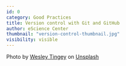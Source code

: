 ```yaml
---
id: 0
category: Good Practices
title: Version control with Git and GitHub
author: eScience Center
thumbnail: "version-control-thumbnail.jpg"
visibility: visible
---
```


Photo by <a href="https://unsplash.com/@wesleyphotography?utm_content=creditCopyText&utm_medium=referral&utm_source=unsplash">Wesley Tingey</a> on <a href="https://unsplash.com/photos/stack-of-books-on-table-snNHKZ-mGfE?utm_content=creditCopyText&utm_medium=referral&utm_source=unsplash">Unsplash</a>
  